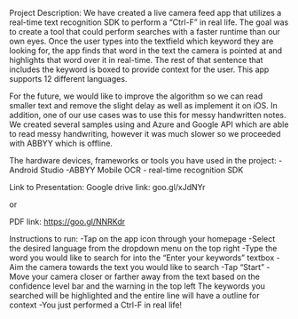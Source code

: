 Project Description: 
We have created a live camera feed app that utilizes a real-time text recognition SDK to perform a “Ctrl-F” in real life. The goal was to create a tool that could perform searches with a faster runtime than our own eyes. Once the user types into the textfield which keyword they are looking for, the app finds that word in the text the camera is pointed at and highlights that word over it in real-time. The rest of that sentence that includes the keyword is boxed to provide context for the user. This app supports 12 different languages. 

For the future, we would like to improve the algorithm so we can read smaller text and remove the slight delay as well as implement it on iOS. In addition, one of our use cases was to use this for messy handwritten notes. We created several samples using and Azure and Google API which are able to read messy handwriting, however it was much slower so we proceeded with ABBYY which is offline. 


The hardware devices, frameworks or tools you have used in the project:
-Android Studio 
-ABBYY Mobile OCR - real-time recognition SDK


Link to Presentation: 
Google drive link: goo.gl/xJdNYr

or

PDF link: https://goo.gl/NNRKdr 



Instructions to run: 
-Tap on the app icon through your homepage
-Select the desired language from the dropdown menu on the top right
-Type the word you would like to search for into the “Enter your keywords” textbox
-Aim the camera towards the text you would like to search
-Tap “Start”
-Move your camera closer or farther away from the text based on the confidence level bar and the warning in the top left 
The keywords you searched will be highlighted and the entire line will have a outline for context 
-You just performed a Ctrl-F in real life!
